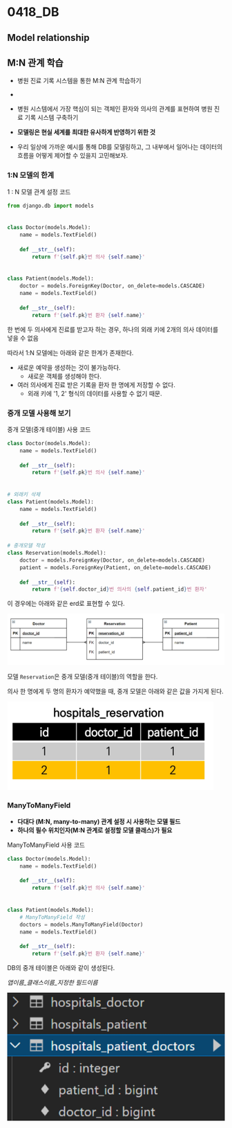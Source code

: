 # 0418_DB



## Model relationship



## M:N 관계 학습

- 병원 진료 기록 시스템을 통한 M:N 관계 학습하기
- 



- 병원 시스템에서 가장 핵심이 되는 객체인 환자와 의사의 관계를 표현하여 병원 진료 기록 시스템 구축하기
- **모델링은 현실 세계를 최대한 유사하게 반영하기 위한 것**
- 우리 일상에 가까운 예시를 통해 DB를 모델링하고, 그 내부에서 일어나는 데이터의 흐름을 어떻게 제어할 수 있을지 고민해보자.



### 1:N 모델의 한계

1 : N 모델 관계 설정 코드

```python
from django.db import models


class Doctor(models.Model):
    name = models.TextField()

    def __str__(self):
        return f'{self.pk}번 의사 {self.name}'


class Patient(models.Model):
    doctor = models.ForeignKey(Doctor, on_delete=models.CASCADE)
    name = models.TextField()

    def __str__(self):
        return f'{self.pk}번 환자 {self.name}'
```

한 번에 두 의사에게 진료를 받고자 하는 경우, 하나의 외래 키에 2개의 의사 데이터를 넣을 수 없음

따라서 1:N 모델에는 아래와 같은 한계가 존재한다.

- 새로운 예약을 생성하는 것이 불가능하다.
  - 새로운 객체를 생성해야 한다.
- 여러 의사에게 진료 받은 기록을 환자 한 명에게 저장할 수 없다.
  - 외래 키에 '1, 2' 형식의 데이터를 사용할 수 없기 때문.





### 중개 모델 사용해 보기

중개 모델(중개 테이블) 사용 코드

```python
class Doctor(models.Model):
    name = models.TextField()

    def __str__(self):
        return f'{self.pk}번 의사 {self.name}'


# 외래키 삭제
class Patient(models.Model):
    name = models.TextField()

    def __str__(self):
        return f'{self.pk}번 환자 {self.name}'

# 중개모델 작성
class Reservation(models.Model):
    doctor = models.ForeignKey(Doctor, on_delete=models.CASCADE)
    patient = models.ForeignKey(Patient, on_delete=models.CASCADE)

    def __str__(self):
        return f'{self.doctor_id}번 의사의 {self.patient_id}번 환자'
```



이 경우에는 아래와 같은 erd로 표현할 수 있다.

![image-20220418133324788](0418_DB.assets/image-20220418133324788.png)



모델 `Reservation`은 중개 모델(중개 테이블)의 역할을 한다.

의사 한 명에게 두 명의 환자가 예약했을 때, 중개 모델은 아래와 같은 값을 가지게 된다.

![image-20220418133503051](0418_DB.assets/image-20220418133503051.png)





### ManyToManyField

- **다대다 (M:N, many-to-many) 관계 설정 시 사용하는 모델 필드**
- **하나의 필수 위치인자(M:N 관계로 설정할 모델 클래스)가 필요**



ManyToManyField 사용 코드

```python
class Doctor(models.Model):
    name = models.TextField()

    def __str__(self):
        return f'{self.pk}번 의사 {self.name}'


class Patient(models.Model):
    # ManyToManyField 작성
    doctors = models.ManyToManyField(Doctor)
    name = models.TextField()

    def __str__(self):
        return f'{self.pk}번 환자 {self.name}'
```



DB의 중개 테이블은 아래와 같이 생성된다.

*앱이름\_클래스이름\_지정한 필드이름*

![image-20220418133732604](0418_DB.assets/image-20220418133732604.png)




